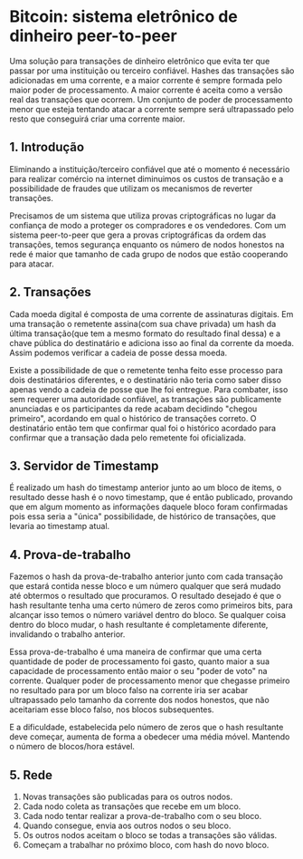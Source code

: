 # Bitcoin: sistema eletrônico de dinheiro peer-to-peer

Uma solução para transações de dinheiro eletrônico que evita ter
que passar por uma instituição ou terceiro confiável.
Hashes das transações são adicionadas em uma corrente,
e a maior corrente é sempre formada pelo maior poder de processamento.
A maior corrente é aceita como a versão real das transações que
ocorrem. Um conjunto de poder de processamento menor que esteja
tentando atacar a corrente sempre será ultrapassado pelo resto
que conseguirá criar uma corrente maior.

## 1. Introdução

Eliminando a instituição/terceiro confiável que até o momento é necessário
para realizar comércio na internet diminuimos os custos de transação e
a possibilidade de fraudes que utilizam os mecanismos de reverter transações.

Precisamos de um sistema que utiliza provas criptográficas no lugar da confiança
de modo a proteger os compradores e os vendedores. Com um sistema peer-to-peer
que gera a provas criptográficas da ordem das transações, temos segurança
enquanto os número de nodos honestos na rede é maior que tamanho de cada grupo 
de nodos que estão cooperando para atacar.


## 2. Transações

Cada moeda digital é composta de uma corrente de assinaturas digitais. Em uma
transação o remetente assina(com sua chave privada) um hash da última
transação(que tem a mesmo formato do resultado final dessa) e a
chave pública do destinatário e adiciona isso ao final da corrente da moeda.
Assim podemos verificar a cadeia de posse dessa moeda.

Existe a possibilidade de que o remetente tenha feito esse processo para dois
destinatários diferentes, e o destinatário não teria como saber disso apenas
vendo a cadeia de posse que lhe foi entregue. Para combater, isso sem requerer
uma autoridade confiável, as transações são publicamente anunciadas e os
participantes da rede acabam decidindo "chegou primeiro", acordando em qual
o histórico de transações correto. O destinatário então tem que confirmar qual
foi o histórico acordado para confirmar que a transação dada pelo remetente
foi oficializada.

## 3. Servidor de Timestamp

É realizado um hash do timestamp anterior junto ao um bloco de items, o
resultado desse hash é o novo timestamp, que é então publicado, provando que
em algum momento as informações daquele bloco foram confirmadas pois essa
seria a "única" possibilidade, de histórico de transações, que levaria ao
timestamp atual.

## 4. Prova-de-trabalho

Fazemos o hash da prova-de-trabalho anterior junto com cada transação que estará
contida nesse bloco e um número qualquer que será mudado até obtermos o resultado
que procuramos. O resultado desejado é que o hash resultante tenha uma certo número
de zeros como primeiros bits, para alcançar isso temos o número variável dentro do
bloco. Se qualquer coisa dentro do bloco mudar, o hash resultante é completamente
diferente, invalidando o trabalho anterior.

Essa prova-de-trabalho é uma maneira de confirmar que uma certa quantidade de poder
de processamento foi gasto, quanto maior a sua capacidade de processamento então
maior o seu "poder de voto" na corrente. Qualquer poder de processamento menor que
chegasse primeiro no resultado para por um bloco falso na corrente iria ser acabar
ultrapassado pelo tamanho da corrente dos nodos honestos, que não aceitariam esse
bloco falso, nos blocos subsequentes.

E a dificuldade, estabelecida pelo número de zeros que o hash resultante deve começar,
aumenta de forma a obedecer uma média móvel. Mantendo o número de blocos/hora estável.

## 5. Rede

1. Novas transações são publicadas para os outros nodos.
2. Cada nodo coleta as transações que recebe em um bloco.
3. Cada nodo tentar realizar a prova-de-trabalho com o seu bloco.
4. Quando consegue, envia aos outros nodos o seu bloco.
5. Os outros nodos aceitam o bloco se todas a transações são válidas.
6. Começam a trabalhar no próximo bloco, com hash do novo bloco.
